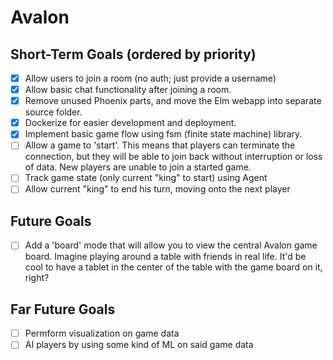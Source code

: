 # Avalon

Short-Term Goals (ordered by priority)
--
- [x] Allow users to join a room (no auth; just provide a username)
- [x] Allow basic chat functionality after joining a room.
- [x] Remove unused Phoenix parts, and move the Elm webapp into separate source folder.
- [x] Dockerize for easier development and deployment.
- [x] Implement basic game flow using fsm (finite state machine) library.
- [ ] Allow a game to 'start'. This means that players can terminate the connection, but they will be able to join back without interruption or loss of data. New players are unable to join a started game.
- [ ] Track game state (only current "king" to start) using Agent
- [ ] Allow current "king" to end his turn, moving onto the next player

Future Goals
---
- [ ] Add a 'board' mode that will allow you to view the central Avalon game board. Imagine playing around a table with friends in real life. It'd be cool to have a tablet in the center of the table with the game board on it, right?

Far Future Goals
---
- [ ] Permform visualization on game data
- [ ] AI players by using some kind of ML on said game data
